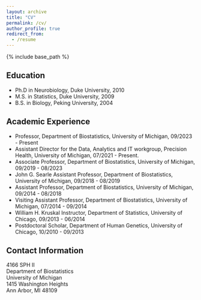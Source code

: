 ```yaml
---
layout: archive
title: "CV"
permalink: /cv/
author_profile: true
redirect_from:
  - /resume
---
```


{% include base_path %}

## Education

* Ph.D in Neurobiology, Duke University, 2010
* M.S. in Statistics, Duke University, 2009
* B.S. in Biology, Peking University, 2004

## Academic Experience

* Professor, Department of Biostatistics, University of Michigan, 09/2023 - Present
* Assistant Director for the Data, Analytics and IT workgroup, Precision Health, University of Michigan, 07/2021 - Present.
* Associate Professor, Department of Biostatistics, University of Michigan, 09/2019 - 08/2023
* John G. Searle Assistant Professor, Department of Biostatistics, University of Michigan, 09/2018 - 08/2019
* Assistant Professor, Department of Biostatistics, University of Michigan, 09/2014 - 08/2018
* Visiting Assistant Professor, Department of Biostatistics, University of Michigan, 07/2014 - 09/2014
* William H. Kruskal Instructor, Department of Statistics, University of Chicago, 09/2013 - 06/2014
* Postdoctoral Scholar, Department of Human Genetics, University of Chicago, 10/2010 - 09/2013
  
## Contact Information

4166 SPH II\
Department of Biostatistics\
University of Michigan\
1415 Washington Heights\
Ann Arbor, MI 48109

